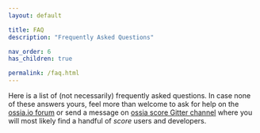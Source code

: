 ```yaml
---
layout: default

title: FAQ
description: "Frequently Asked Questions"

nav_order: 6
has_children: true

permalink: /faq.html
---
```


Here is a list of (not necessarily) frequently asked questions. In case none of these answers yours, feel more than welcome to ask for help on the [ossia.io forum](https://forum.ossia.io) or send a message on [ossia score Gitter channel](https://gitter.im/ossia/score) where you will most likely find a handful of *score* users and developers.